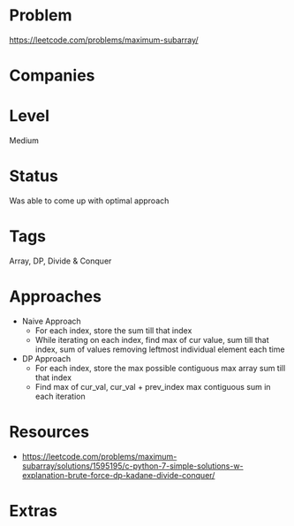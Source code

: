 # Problem

https://leetcode.com/problems/maximum-subarray/

# Companies

# Level

Medium

# Status

Was able to come up with optimal approach

# Tags

Array, DP, Divide & Conquer

# Approaches

- Naive Approach
  - For each index, store the sum till that index
  - While iterating on each index, find max of cur value, sum till that index, sum of values removing leftmost individual element each time
- DP Approach
  - For each index, store the max possible contiguous max array sum till that index
  - Find max of cur_val, cur_val + prev_index max contiguous sum in each iteration

# Resources

- https://leetcode.com/problems/maximum-subarray/solutions/1595195/c-python-7-simple-solutions-w-explanation-brute-force-dp-kadane-divide-conquer/

# Extras
